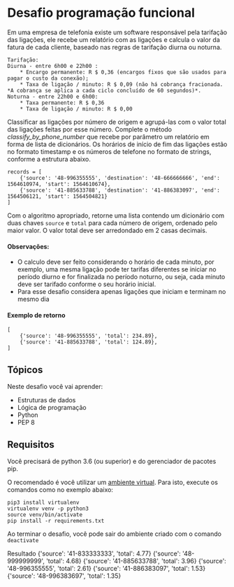 # Desafio programação funcional

Em uma empresa de telefonia existe um software responsável pela tarifação das ligações, ele recebe um relatório com as ligações e calcula o valor da fatura de cada cliente, baseado nas regras de tarifação diurna ou noturna.
    
    Tarifação:
    Diurna - entre 6h00 e 22h00 :
        * Encargo permanente: R $ 0,36 (encargos fixos que são usados ​​para pagar o custo da conexão);
        * Taxa de ligação / minuto: R $ 0,09 (não há cobrança fracionada. *A cobrança se aplica a cada ciclo concluído de 60 segundos)*.
    Noturna - entre 22h00 e 6h00:
        * Taxa permanente: R $ 0,36
        * Taxa de ligação / minuto: R $ 0,00

Classificar as ligações por número de origem e agrupá-las com o valor total das ligações feitas por esse número. 
Complete o método *classify_by_phone_number* que recebe por parâmetro um relatório em forma de lista de dicionários.
Os horários de início de fim das ligações estão no formato timestamp e os números de telefone no formato de strings, 
conforme a estrutura abaixo.

    records = [
        {'source': '48-996355555', 'destination': '48-666666666', 'end': 1564610974, 'start': 1564610674},
        {'source': '41-885633788', 'destination': '41-886383097', 'end': 1564506121, 'start': 1564504821}
    ]

Com o algoritmo apropriado, retorne uma lista contendo um dicionário com duas chaves `source`  e `total` para cada número de origem, ordenado pelo maior valor.
O valor total deve ser arredondado em 2 casas decimais.

#### Observações: 
- O calculo deve ser feito considerando o horário de cada minuto, por exemplo, uma mesma ligação pode ter tarifas diferentes se iniciar no período diurno e for finalizada no período noturno, ou seja, cada minuto deve ser tarifado conforme o seu horário inicial.
- Para esse desafio considera apenas ligações que iniciam e terminam no mesmo dia


#### Exemplo de retorno 
    [
        {'source': '48-996355555', 'total': 234.89}, 
        {'source': '41-885633788', 'total': 124.89}, 
    ]


## Tópicos

Neste desafio você vai aprender:

- Estruturas de dados
- Lógica de programação
- Python
- PEP 8

## Requisitos

Você precisará de python 3.6 (ou superior) e do gerenciador de pacotes pip.

O recomendado é você utilizar um [ambiente virtual](https://pythonacademy.com.br/blog/python-e-virtualenv-como-programar-em-ambientes-virtuais). Para isto, execute os comandos como no exemplo abaixo:

    pip3 install virtualenv
    virtualenv venv -p python3
    source venv/bin/activate 
    pip install -r requirements.txt

Ao terminar o desafio, você pode sair do ambiente criado com o comando `deactivate`

Resultado
{'source': '41-833333333', 'total': 4.77}
{'source': '48-999999999', 'total': 4.68}
{'source': '41-885633788', 'total': 3.96}
{'source': '48-996355555', 'total': 2.61}
{'source': '41-886383097', 'total': 1.53}
{'source': '48-996383697', 'total': 1.35}